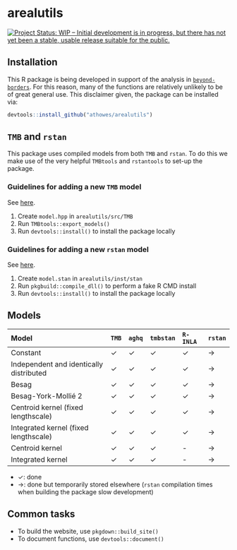 # arealutils

<!-- badges: start -->

[![Project Status: WIP – Initial development is in progress, but there
has not yet been a stable, usable release suitable for the
public.](https://www.repostatus.org/badges/latest/wip.svg)](https://www.repostatus.org/#wip)

<!-- badges: end -->

## Installation

This R package is being developed in support of the analysis in [`beyond-borders`](https://github.com/athowes/beyond-borders).
For this reason, many of the functions are relatively unlikely to be of great general use.
This disclaimer given, the package can be installed via:

```r
devtools::install_github("athowes/arealutils")
```

## `TMB` and `rstan`

This package uses compiled models from both `TMB` and `rstan`.
To do this we make use of the very helpful `TMBtools` and `rstantools` to set-up the package.

### Guidelines for adding a new `TMB` model

See [here](https://rdrr.io/github/mlysy/TMBtools/f/vignettes/TMBtools.Rmd).

1. Create `model.hpp` in `arealutils/src/TMB`
2. Run `TMBtools::export_models()`
3. Run `devtools::install()` to install the package locally

### Guidelines for adding a new `rstan` model

See [here](https://mc-stan.org/rstantools/articles/minimal-rstan-package.html).

1. Create `model.stan` in `arealutils/inst/stan`
2. Run `pkgbuild::compile_dll()` to perform a fake R CMD install
4. Run `devtools::install()` to install the package locally

## Models

| Model                                   | `TMB`   | `aghq`  | `tmbstan` | `R-INLA` | `rstan` |
|:----------------------------------------|:--------|:--------|:----------|:---------|:--------|
| Constant                                | &check; | &check; | &check;   | &check;  | &rarr;  | 
| Independent and identically distributed | &check; | &check; | &check;   | &check;  | &rarr;  | 
| Besag                                   | &check; | &check; | &check;   | &check;  | &rarr;  |  
| Besag-York-Mollié  2                    | &check; | &check; | &check;   | &check;  | &rarr;  |  
| Centroid kernel (fixed lengthscale)     | &check; | &check; | &check;   | &check;  | &rarr;  |  
| Integrated kernel (fixed lengthscale)   | &check; | &check; | &check;   | &check;  | &rarr;  |  
| Centroid kernel                         | &check; | &check; | &check;   | -        | &rarr;  |  
| Integrated kernel                       | &check; | &check; | &check;   | -        | &rarr;  | 


* &check;: done
* &rarr;: done but temporarily stored elsewhere (`rstan` compilation times when building the package slow development)

## Common tasks

* To build the website, use `pkgdown::build_site()`
* To document functions, use `devtools::document()`
